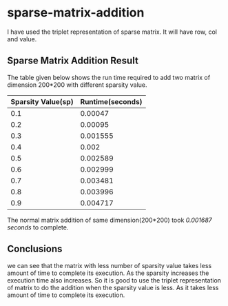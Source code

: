 # sparse-matrix-addition

I have used the triplet representation of sparse matrix. It will have row, col and value.

## Sparse Matrix Addition Result
The table given below shows the run time required to add two matrix of dimension 200*200 with different sparsity value.

| Sparsity Value(sp)|Runtime(seconds)|
------------------------|-----------------| 
0.1 | 0.00047 |  
0.2 | 0.00095 |  
0.3 | 0.001555 |  
0.4 | 0.002 |  
0.5 | 0.002589 |  
0.6 | 0.002999 |  
0.7 | 0.003481 |  
0.8 | 0.003996 |  
0.9 | 0.004717 |   

The normal matrix addition of same dimension(200*200) took  *0.001687 seconds* to complete.

## Conclusions
we can see that the matrix with less number of sparsity value takes less amount of time to complete its execution. As the sparsity increases the execution time also increases. So it is good to use the triplet representation of matrix to do the addition when the sparsity value is less. As it takes less amount of time to complete its execution.
